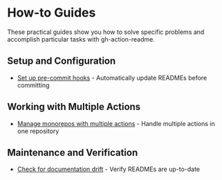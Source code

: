 # How-to Guides

These practical guides show you how to solve specific problems and accomplish particular tasks with gh-action-readme.

## Setup and Configuration

- [Set up pre-commit hooks](./setup-precommit.md) - Automatically update READMEs before committing

## Working with Multiple Actions

- [Manage monorepos with multiple actions](./manage-monorepos.md) - Handle multiple actions in one repository

## Maintenance and Verification

- [Check for documentation drift](./check-documentation-drift.md) - Verify READMEs are up-to-date
